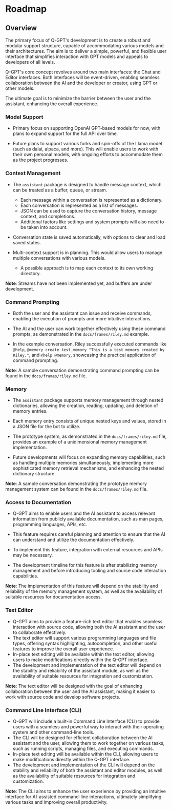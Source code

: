 # Roadmap

## Overview

The primary focus of Q-GPT's development is to create a robust and modular support structure, capable of accommodating various models and their architectures. The aim is to deliver a simple, powerful, and flexible user interface that simplifies interaction with GPT models and appeals to developers of all levels.

Q-GPT's core concept revolves around two main interfaces: the Chat and Editor interfaces. Both interfaces will be event-driven, enabling seamless collaboration between the AI and the developer or creator, using GPT or other models.

The ultimate goal is to minimize the barrier between the user and the assistant, enhancing the overall experience.

### Model Support

-   Primary focus on supporting OpenAI GPT-based models for now, with plans to expand support for the full API over time.

-   Future plans to support various forks and spin-offs of the Llama model (such as dalai, alpaca, and more). This will enable users to work with their own personal models, with ongoing efforts to accommodate them as the project progresses.

### Context Management

-   The `assistant` package is designed to handle message context, which can be treated as a buffer, queue, or stream.

    -   Each message within a conversation is represented as a dictionary.
    -   Each conversation is represented as a list of messages.
    -   JSON can be used to capture the conversation history, message context, and completions.
    -   Additional factors like settings and system prompts will also need to be taken into account.

-   Conversation state is saved automatically, with options to clear and load saved states.

-   Multi-context support is in planning. This would allow users to manage multiple conversations with various models.
    -   A possible approach is to map each context to its own working directory.

**Note**: Streams have not been implemented yet, and buffers are under development.

### Command Prompting

-   Both the user and the assistant can issue and receive commands, enabling the execution of prompts and more intuitive interactions.

-   The AI and the user can work together effectively using these command prompts, as demonstrated in the `docs/frames/riley.md` example.

-   In the example conversation, Riley successfully executed commands like `@help`, `@memory create test_memory "This is a test memory created by Riley."`, and `@help @memory`, showcasing the practical application of command prompting.

**Note**: A sample conversation demonstrating command prompting can be found in the `docs/frames/riley.md` file.

### Memory

-   The `assistant` package supports memory management through nested dictionaries, allowing the creation, reading, updating, and deletion of memory entries.

-   Each memory entry consists of unique nested keys and values, stored in a JSON file for the bot to utilize.

-   The prototype system, as demonstrated in the `docs/frames/riley.md` file, provides an example of a unidimensional memory management implementation.

-   Future developments will focus on expanding memory capabilities, such as handling multiple memories simultaneously, implementing more sophisticated memory retrieval mechanisms, and enhancing the nested dictionary structure.

**Note**: A sample conversation demonstrating the prototype memory management system can be found in the `docs/frames/riley.md` file.

### Access to Documentation

-   Q-GPT aims to enable users and the AI assistant to access relevant information from publicly available documentation, such as man pages, programming languages, APIs, etc.

-   This feature requires careful planning and attention to ensure that the AI can understand and utilize the documentation effectively.

-   To implement this feature, integration with external resources and APIs may be necessary.

-   The development timeline for this feature is after stabilizing memory management and before introducing tooling and source code interaction capabilities.

**Note**: The implementation of this feature will depend on the stability and reliability of the memory management system, as well as the availability of suitable resources for documentation access.

### Text Editor

-   Q-GPT aims to provide a feature-rich text editor that enables seamless interaction with source code, allowing both the AI assistant and the user to collaborate effectively.
-   The text editor will support various programming languages and file types, offering syntax highlighting, autocompletion, and other useful features to improve the overall user experience.
-   In-place text editing will be available within the text editor, allowing users to make modifications directly within the Q-GPT interface.
-   The development and implementation of the text editor will depend on the stability and reliability of the assistant module, as well as the availability of suitable resources for integration and customization.

**Note**: The text editor will be designed with the goal of enhancing collaboration between the user and the AI assistant, making it easier to work with source code and develop software projects.

### Command Line Interface (CLI)

-   Q-GPT will include a built-in Command Line Interface (CLI) to provide users with a seamless and powerful way to interact with their operating system and other command-line tools.
-   The CLI will be designed for efficient collaboration between the AI assistant and the user, allowing them to work together on various tasks, such as running scripts, managing files, and executing commands.
-   In-place text editing will be available within the CLI, allowing users to make modifications directly within the Q-GPT interface.
-   The development and implementation of the CLI will depend on the stability and reliability of both the assistant and editor modules, as well as the availability of suitable resources for integration and customization.

**Note**: The CLI aims to enhance the user experience by providing an intuitive interface for AI-assisted command-line interactions, ultimately simplifying various tasks and improving overall productivity.
